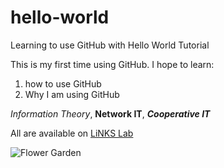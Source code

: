 # hello-world
Learning to use GitHub with Hello World Tutorial

This is my first time using GitHub. I hope to learn:

1. how to use GitHub
2. Why I am using GitHub

*Information Theory*, **Network IT**, ***Cooperative IT***

All are available on [LiNKS Lab](http://sites.tufts.edu/links/)

![Flower Garden](https://www.google.ca/search?q=garden&rlz=1C1RNAN_enJO448JO448&espv=2&biw=1366&bih=643&source=lnms&tbm=isch&sa=X&ved=0ahUKEwjGy5ulqf3KAhUJ22MKHeimCiwQ_AUIBigB#imgrc=gHI164QLjVq9yM%3A)

